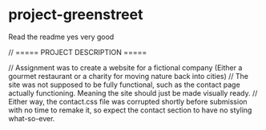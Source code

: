 # project-greenstreet
Read the readme yes very good

// ===== PROJECT DESCRIPTION =====

// Assignment was to create a website for a fictional company (Either a gourmet restaurant or a charity for moving nature back into cities)
// The site was not supposed to be fully functional, such as the contact page actually functioning. Meaning the site should just be made visually ready.
// Either way, the contact.css file was corrupted shortly before submission with no time to remake it, so expect the contact section to have no styling what-so-ever.
